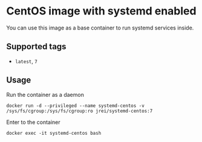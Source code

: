 # CentOS image with systemd enabled

You can use this image as a base container to run systemd services inside.

## Supported tags
 - `latest`, `7`

## Usage

Run the container as a daemon

`docker run -d --privileged --name systemd-centos -v /sys/fs/cgroup:/sys/fs/cgroup:ro jrei/systemd-centos:7`

Enter to the container

`docker exec -it systemd-centos bash`

